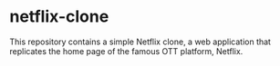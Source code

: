 # netflix-clone
This repository contains a simple Netflix clone, a web application that replicates the home page of the famous OTT platform, Netflix.
